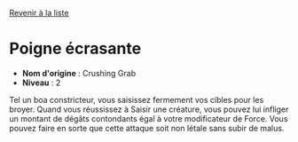 [Revenir à la liste](list.md)

# Poigne écrasante

 * **Nom d'origine** : Crushing Grab
 * **Niveau** : 2


<p>Tel un boa constricteur, vous saisissez fermement vos cibles pour les broyer. Quand vous réussissez à Saisir une créature, vous pouvez lui infliger un montant de dégâts contondants égal à votre modificateur de Force. Vous pouvez faire en sorte que cette attaque soit non létale sans subir de malus.</p>